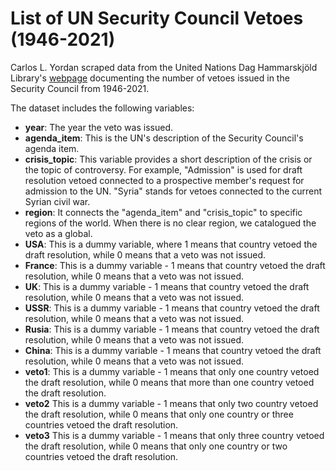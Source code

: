 # List of UN Security Council Vetoes (1946-2021)

Carlos L. Yordan scraped data from the United Nations Dag Hammarskjöld Library's [webpage](https://research.un.org/en/docs/sc/quick/veto) documenting the number of vetoes issued in the Security Council from 1946-2021.

The dataset includes the following variables:

- **year**: The year the veto was issued.
- **agenda_item**: This is the UN's description of the Security Council's agenda item. 
- **crisis_topic**: This variable provides a short description of the crisis or the topic of controversy. For example, "Admission" is used for draft resolution vetoed connected to a prospective member's request for admission to the UN. "Syria" stands for vetoes connected to the current Syrian civil war.
- **region**: It connects the "agenda_item" and "crisis_topic" to specific regions of the world. When there is no clear region, we catalogued the veto as a global.
- **USA**: This is a dummy variable, where 1 means that country vetoed the draft resolution, while 0 means that a veto was not issued.
- **France**: This is a dummy variable - 1 means that country vetoed the draft resolution, while 0 means that a veto was not issued.
- **UK**: This is a dummy variable - 1 means that country vetoed the draft resolution, while 0 means that a veto was not issued. 
- **USSR**: This is a dummy variable -  1 means that country vetoed the draft resolution, while 0 means that a veto was not issued.
- **Rusia**: This is a dummy variable - 1 means that country vetoed the draft resolution, while 0 means that a veto was not issued.
- **China**: This is a dummy variable - 1 means that country vetoed the draft resolution, while 0 means that a veto was not issued.
- **veto1**: This is a dummy variable - 1 means that only one country vetoed the draft resolution, while 0 means that more than one country vetoed the draft resolution.
- **veto2** This is a dummy variable - 1 means that only two country vetoed the draft resolution, while 0 means that only one country or three countries vetoed the draft resolution.
- **veto3** This is a dummy variable - 1 means that only three country vetoed the draft resolution, while 0 means that only one country or two countries vetoed the draft resolution.
